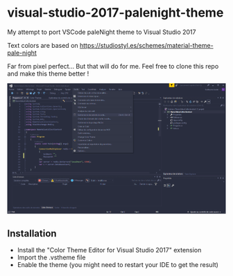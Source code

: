 # visual-studio-2017-palenight-theme
My attempt to port VSCode paleNight theme to Visual Studio 2017

Text colors are based on https://studiostyl.es/schemes/material-theme-pale-night

Far from pixel perfect... But that will do for me. Feel free to clone this repo and make this theme better !

![ScreenShot](Screenshot_1.png)

## Installation

- Install the "Color Theme Editor for Visual Studio 2017" extension
- Import the .vstheme file
- Enable the theme (you might need to restart your IDE to get the result)
